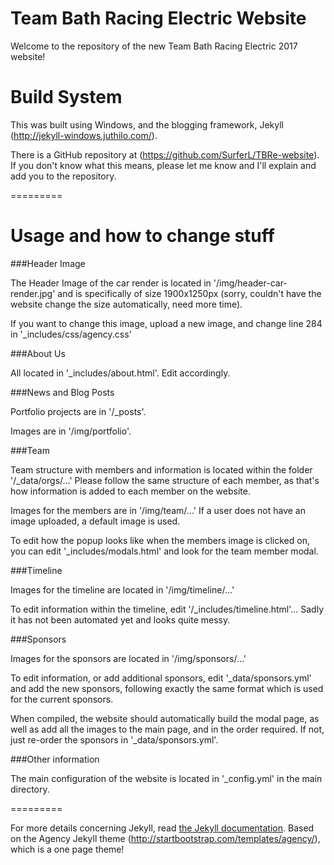 Team Bath Racing Electric Website
====================

Welcome to the repository of the new Team Bath Racing Electric 2017 website!

# Build System

This was built using Windows, and the blogging framework, Jekyll (http://jekyll-windows.juthilo.com/).

There is a GitHub repository at (https://github.com/SurferL/TBRe-website).
If you don't know what this means, please let me know and I'll explain and add you to the repository.

=========

# Usage and how to change stuff

###Header Image

The Header Image of the car render is located in '/img/header-car-render.jpg' and is specifically
of size 1900x1250px (sorry, couldn't have the website change the size automatically, need more time).

If you want to change this image, upload a new image, and change line 284 in '_includes/css/agency.css'

###About Us

All located in '_includes/about.html'. Edit accordingly.

###News and Blog Posts

Portfolio projects are in '/_posts'.

Images are in '/img/portfolio'.

###Team

Team structure with members and information is located within the folder '/_data/orgs/...'
Please follow the same structure of each member, as that's how information is added to each member on the website.

Images for the members are in '/img/team/...' If a user does not have an image uploaded, a default image is used.

To edit how the popup looks like when the members image is clicked on, you can edit '_includes/modals.html'
and look for the team member modal.

###Timeline

Images for the timeline are located in '/img/timeline/...'

To edit information within the timeline, edit '/_includes/timeline.html'... Sadly it has not been automated yet and looks quite messy.

###Sponsors

Images for the sponsors are located in '/img/sponsors/...'

To edit information, or add additional sponsors, edit '_data/sponsors.yml' and add the new sponsors, following exactly the same
format which is used for the current sponsors.

When compiled, the website should automatically build the modal page, as well as add all the images to the main page,
and in the order required. If not, just re-order the sponsors in '_data/sponsors.yml'.

###Other information

The main configuration of the website is located in '_config.yml' in the main directory.

=========

For more details concerning Jekyll, read [the Jekyll documentation](http://jekyllrb.com/).
Based on the Agency Jekyll theme (http://startbootstrap.com/templates/agency/), which is a one page theme!
